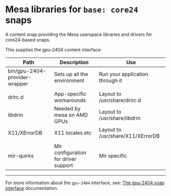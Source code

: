 # Mesa libraries for `base: core24` snaps

A content snap providing the Mesa userspace libraries and drivers for core24-based snaps.

This supplies the gpu-2404 content interface:

Path|Description|Use
--|--|--
bin/gpu-2404-provider-wrapper|Sets up all the environment|Run your application through it
||
drirc.d|App-specific workarounds|Layout to /usr/share/drirc.d
libdrm|Needed by mesa on AMD GPUs|Layout to /usr/share/libdrm
X11/XErrorDB|X11 locales etc|Layout to /usr/share/X11/XErrorDB
||
mir-quirks|Mir configuration for driver support|Mir specific

----

For more information about the `gpu-2404` interface, see: [The gpu-2404 snap interface](https://mir-server.io/docs/the-gpu-2404-snap-interface) documentation.
